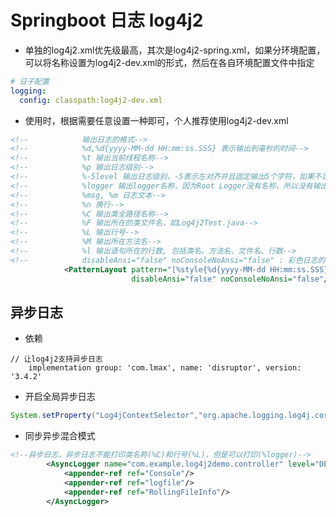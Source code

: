 # Springboot 日志 log4j2 
* 单独的log4j2.xml优先级最高，其次是log4j2-spring.xml，如果分环境配置，可以将名称设置为log4j2-dev.xml的形式，然后在各自环境配置文件中指定
```yaml
# 日子配置
logging:
  config: classpath:log4j2-dev.xml
```
* 使用时，根据需要任意设置一种即可，个人推荐使用log4j2-dev.xml

```xml
<!--            输出日志的格式-->
<!--            %d,%d{yyyy-MM-dd HH:mm:ss.SSS} 表示输出到毫秒的时间-->
<!--            %t 输出当前线程名称-->
<!--            %p 输出日志级别-->
<!--            %-5level 输出日志级别，-5表示左对齐并且固定输出5个字符，如果不足在右边补0-->
<!--            %logger 输出logger名称，因为Root Logger没有名称，所以没有输出-->
<!--            %msg, %m 日志文本-->
<!--            %n 换行-->
<!--            %C 输出类全路径名称-->
<!--            %F 输出所在的类文件名，如Log4j2Test.java-->
<!--            %L 输出行号-->
<!--            %M 输出所在方法名-->
<!--            %l 输出语句所在的行数, 包括类名、方法名、文件名、行数-->
<!--            disableAnsi="false" noConsoleNoAnsi="false" : 彩色日志的效果，实测不设置也可以彩色输出，应该是默认值-->
            <PatternLayout pattern="[%style{%d{yyyy-MM-dd HH:mm:ss.SSS}}{green}] [%highlight{%-5level}] [%style{%t}{blue}] - %style{%C}{bright,magenta} - %L : %style{%m%n}{cyan}%style{%throwable}{red}"
                           disableAnsi="false" noConsoleNoAnsi="false"/>

```

## 异步日志
* 依赖
```
// 让log4j2支持异步日志
	implementation group: 'com.lmax', name: 'disruptor', version: '3.4.2'
```
* 开启全局异步日志
```java
System.setProperty("Log4jContextSelector","org.apache.logging.log4j.core.async.AsyncLoggerContextSelector");
```

* 同步异步混合模式
```xml
<!--异步日志，异步日志不能打印类名称(%C)和行号(%L)，但是可以打印(%logger)-->
        <AsyncLogger name="com.example.log4j2demo.controller" level="DEBUG" additivity="false">
            <appender-ref ref="Console"/>
            <appender-ref ref="logfile"/>
            <appender-ref ref="RollingFileInfo"/>
        </AsyncLogger>
```
  		


